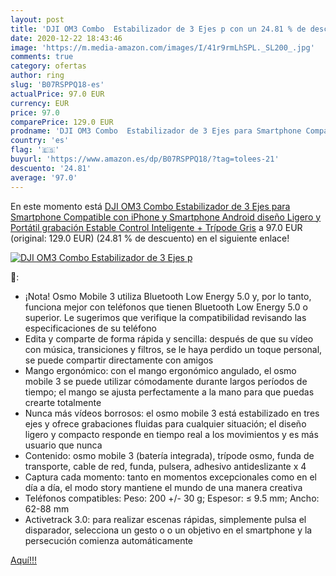 ```yaml
---
layout: post
title: 'DJI OM3 Combo  Estabilizador de 3 Ejes p con un 24.81 % de descuento'
date: 2020-12-22 18:43:46
image: 'https://m.media-amazon.com/images/I/41r9rmLhSPL._SL200_.jpg'
comments: true
category: ofertas
author: ring
slug: 'B07RSPPQ18-es'
actualPrice: 97.0 EUR
currency: EUR
price: 97.0
comparePrice: 129.0 EUR
prodname: 'DJI OM3 Combo  Estabilizador de 3 Ejes para Smartphone Compatible con iPhone y Smartphone  Android  diseño Ligero y Portátil  grabación Estable  Control Inteligente + Trípode  Gris'
country: 'es'
flag: '🇪🇸'
buyurl: 'https://www.amazon.es/dp/B07RSPPQ18/?tag=tolees-21'
descuento: '24.81'
average: '97.0'
---
```


En este momento está [DJI OM3 Combo  Estabilizador de 3 Ejes para Smartphone Compatible con iPhone y Smartphone  Android  diseño Ligero y Portátil  grabación Estable  Control Inteligente + Trípode  Gris](https://www.amazon.es/dp/B07RSPPQ18/?tag=tolees-21) a 97.0 EUR (original: 129.0 EUR) (24.81 %  de descuento) en el siguiente enlace!

[![DJI OM3 Combo  Estabilizador de 3 Ejes p](https://m.media-amazon.com/images/I/41r9rmLhSPL._SL200_.jpg)](https://www.amazon.es/dp/B07RSPPQ18/?tag=tolees-21)

🔎:

- ¡Nota! Osmo Mobile 3 utiliza Bluetooth Low Energy 5.0 y, por lo tanto, funciona mejor con teléfonos que tienen Bluetooth Low Energy 5.0 o superior. Le sugerimos que verifique la compatibilidad revisando las especificaciones de su teléfono
- Edita y comparte de forma rápida y sencilla: después de que su vídeo con música, transiciones y filtros, se le haya perdido un toque personal, se puede compartir directamente con amigos
- Mango ergonómico: con el mango ergonómico angulado, el osmo mobile 3 se puede utilizar cómodamente durante largos períodos de tiempo; el mango se ajusta perfectamente a la mano para que puedas crearte totalmente
- Nunca más vídeos borrosos: el osmo mobile 3 está estabilizado en tres ejes y ofrece grabaciones fluidas para cualquier situación; el diseño ligero y compacto responde en tiempo real a los movimientos y es más usuario que nunca
- Contenido: osmo mobile 3 (batería integrada), trípode osmo, funda de transporte, cable de red, funda, pulsera, adhesivo antideslizante x 4
- Captura cada momento: tanto en momentos excepcionales como en el día a día, el modo story mantiene el mundo de una manera creativa
- Teléfonos compatibles: Peso: 200 +/- 30 g; Espesor: ≤ 9.5 mm; Ancho: 62-88 mm
- Activetrack 3.0: para realizar escenas rápidas, simplemente pulsa el disparador, selecciona un gesto o o un objetivo en el smartphone y la persecución comienza automáticamente

[Aquí!!!](https://www.amazon.es/dp/B07RSPPQ18/?tag=tolees-21)
